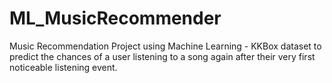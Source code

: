 # ML_MusicRecommender
Music Recommendation Project using Machine Learning - KKBox dataset to predict the chances of a user listening to a song again after their very first noticeable listening event.
